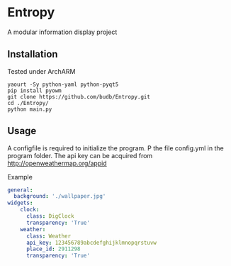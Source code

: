 # Entropy

A modular information display project

Installation
------------
Tested under ArchARM

```
yaourt -Sy python-yaml python-pyqt5
pip install pyowm
git clone https://github.com/budb/Entropy.git
cd ./Entropy/
python main.py
```

Usage
-----
A configfile is required to initialize the program. P the file config.yml in the program folder.
The api key can be acquired from http://openweathermap.org/appid

Example
```YAML  
general:
  background: './wallpaper.jpg'
widgets:
    clock:
      class: DigClock
      transparency: 'True'
    weather:
      class: Weather
      api_key: 123456789abcdefghijklmnopqrstuvw
      place_id: 2911298
      transparency: 'True'
```    